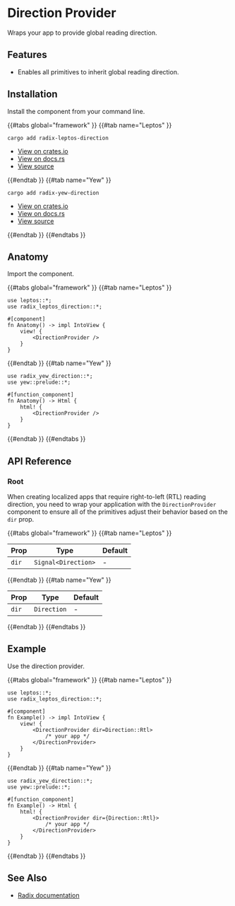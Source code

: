 # Direction Provider

Wraps your app to provide global reading direction.

## Features

-   Enables all primitives to inherit global reading direction.

## Installation

Install the component from your command line.

{{#tabs global="framework" }}
{{#tab name="Leptos" }}

```shell
cargo add radix-leptos-direction
```

-   [View on crates.io](https://crates.io/crates/radix-leptos-direction)
-   [View on docs.rs](https://docs.rs/radix-leptos-direction/latest/radix_leptos_direction/)
-   [View source](https://github.com/RustForWeb/radix/tree/main/packages/primitives/leptos/direction)

{{#endtab }}
{{#tab name="Yew" }}

```shell
cargo add radix-yew-direction
```

-   [View on crates.io](https://crates.io/crates/radix-yew-direction)
-   [View on docs.rs](https://docs.rs/radix-yew-direction/latest/radix_yew_direction/)
-   [View source](https://github.com/RustForWeb/radix/tree/main/packages/primitives/yew/direction)

{{#endtab }}
{{#endtabs }}

## Anatomy

Import the component.

{{#tabs global="framework" }}
{{#tab name="Leptos" }}

```rust,ignore
use leptos::*;
use radix_leptos_direction::*;

#[component]
fn Anatomy() -> impl IntoView {
    view! {
        <DirectionProvider />
    }
}
```

{{#endtab }}
{{#tab name="Yew" }}

```rust,ignore
use radix_yew_direction::*;
use yew::prelude::*;

#[function_component]
fn Anatomy() -> Html {
    html! {
        <DirectionProvider />
    }
}
```

{{#endtab }}
{{#endtabs }}

## API Reference

### Root

When creating localized apps that require right-to-left (RTL) reading direction, you need to wrap your application with the `DirectionProvider` component to ensure all of the primitives adjust their behavior based on the `dir` prop.

{{#tabs global="framework" }}
{{#tab name="Leptos" }}

| Prop  | Type                | Default |
| ----- | ------------------- | ------- |
| `dir` | `Signal<Direction>` | -       |

{{#endtab }}
{{#tab name="Yew" }}

| Prop  | Type        | Default |
| ----- | ----------- | ------- |
| `dir` | `Direction` | -       |

{{#endtab }}
{{#endtabs }}

## Example

Use the direction provider.

{{#tabs global="framework" }}
{{#tab name="Leptos" }}

```rust,ignore
use leptos::*;
use radix_leptos_direction::*;

#[component]
fn Example() -> impl IntoView {
    view! {
        <DirectionProvider dir=Direction::Rtl>
            /* your app */
        </DirectionProvider>
    }
}
```

{{#endtab }}
{{#tab name="Yew" }}

```rust,ignore
use radix_yew_direction::*;
use yew::prelude::*;

#[function_component]
fn Example() -> Html {
    html! {
        <DirectionProvider dir={Direction::Rtl}>
            /* your app */
        </DirectionProvider>
    }
}
```

{{#endtab }}
{{#endtabs }}

## See Also

-   [Radix documentation](https://www.radix-ui.com/primitives/docs/utilities/direction-provider)
